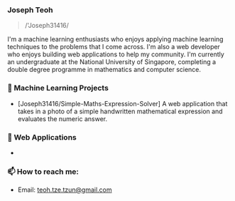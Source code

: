 ### Joseph Teoh

> /'Joseph31416/

I'm a machine learning enthusiasts who enjoys applying machine learning techniques to the problems that I come across. I'm also a web developer who enjoys building web applications to help my community. I'm currently an undergraduate at the National University of Singapore, completing a double degree programme in mathematics and computer science.

### 👷 Machine Learning Projects

- [Joseph31416/Simple-Maths-Expression-Solver] A web application that takes in a photo of a simple handwritten mathematical expression and evaluates the numeric answer.

### 🌱 Web Applications

- 


### 📫 How to reach me:

- Email: [teoh.tze.tzun@gmail.com](mailto:teoh.tze.tzun@gmail.com)

